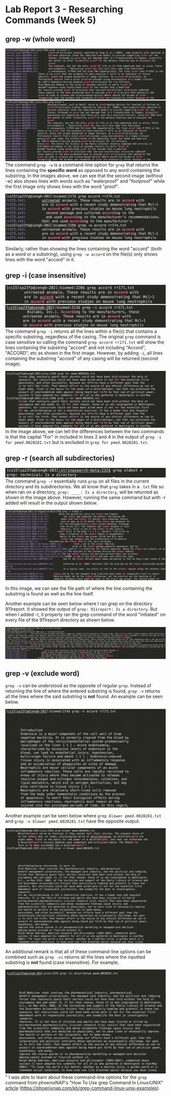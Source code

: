 # Lab Report 3 - Researching Commands (Week 5)
## grep -w (whole word)
![Image](-w.png) 
![Image](-wCompare.png)
The command `grep -w` is a command-line option for `grep` that returns the lines containing the **specific word** as opposed to any word
containing the substring. In the images above, we can see that the second image (without -w) also shows lines with words such as 
"waterproof" and "foolproof" while the first image only shows lines with the word "proof".

![Image](-w1.png)

Similarly, rather than showing the lines containing the word "accord" (both as a word or a substring), using `grep -w accord` on the file(s)
only shows lines with the word "accord" in it.

## grep -i (case insensitive)
![Image](-iCompare.png) 
![Image](-i.png) 
The command `grep -i` returns all the lines within a file(s) that contains a specific substring, regardless of the casing. The original `grep`
command is case sensitive so calling the command `grep accord rr171.txt` will show the lines containing the substring "accord" and not 
including "Accord", "ACCORD", etc as shown in the first image. However, by adding `-i`, all lines containing the substring "accord" of any
casing will be returned (second image).

![Image](-i1.png) 
In the image above, we can tell the differences between the two commands is that the capital "For" in included in lines 2 and 4 in the 
output of `grep -i for pmed.0020281.txt` but is excluded in `grep for pmed.0020281.txt`.

## grep -r (search all subdirectories)
![Image](-rCompare.png)
The command `grep -r` essentially runs `grep` on all files in the current directory and its subdirectories. We all know that `grep` takes in
a `.txt` file so when ran on a directory, `grep: ____: Is a directory`, will be returned as shown in the image above. However, running the
same command but with -r added will result in the output shown below.

![Image](-r.png)

In this image, we can see the file path of where the line containing the substring is found as well as the line itself.

Another example can be seen below where I ran grep on the directory 911report. It showed the output of `grep: 911report: Is a directory`. But when
I added -r, it properly ran the grep command of the word "initiated" on every file of the 911report directory as shown below.


![Image](-r1.png)

## grep -v (exclude word)

`grep -v` can be understood as the opposite of regular `grep`. Instead of returning the line of where the entered substring is found, 
`grep -v` returns all the lines where the said substring is **not** found. An example can be seen below.

![Image](-v.png)

Another example can be seen below where `grep blower pmed.0020281.txt` and `grep -v blower pmed.0020281.txt` have the opposite output.

![Image](-v1.png)

An additional remark is that all of these command-line options can be combined such as `grep -vi` returns all the lines where the inputted 
substring is **not** found (case insensitive). For example,

![Image](-vi.png)
"
I was able to learn about these command-line options for the `grep` command from phoenixNAP's "How To Use grep Command In Linux/UNIX"
[article](https://phoenixnap.com/kb/grep-command-linux-unix-examples) (https://phoenixnap.com/kb/grep-command-linux-unix-examples).
